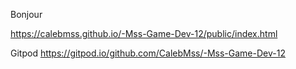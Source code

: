 Bonjour



https://calebmss.github.io/-Mss-Game-Dev-12/public/index.html





Gitpod
https://gitpod.io/github.com/CalebMss/-Mss-Game-Dev-12
